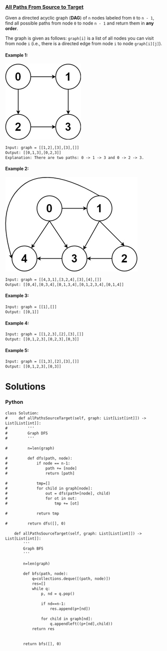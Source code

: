 ### [All Paths From Source to Target](https://leetcode.com/problems/all-paths-from-source-to-target/) <br>

Given a directed acyclic graph (**DAG**) of `n` nodes labeled from `0` to `n - 1`, find all possible paths from node `0` to node `n - 1` and return them in **any order**.

The graph is given as follows: `graph[i]` is a list of all nodes you can visit from node `i` (i.e., there is a directed edge from node `i` to node `graph[i][j]`).


#### Example 1:
<img src="../../../../../images/797_1.jpg">

```
Input: graph = [[1,2],[3],[3],[]]
Output: [[0,1,3],[0,2,3]]
Explanation: There are two paths: 0 -> 1 -> 3 and 0 -> 2 -> 3.

```

#### Example 2:
<img src="../../../../../images/797_2.jpg">

```
Input: graph = [[4,3,1],[3,2,4],[3],[4],[]]
Output: [[0,4],[0,3,4],[0,1,3,4],[0,1,2,3,4],[0,1,4]]

```

#### Example 3:

```
Input: graph = [[1],[]]
Output: [[0,1]]

```


#### Example 4:

```
Input: graph = [[1,2,3],[2],[3],[]]
Output: [[0,1,2,3],[0,2,3],[0,3]]

```

#### Example 5:

```
Input: graph = [[1,3],[2],[3],[]]
Output: [[0,1,2,3],[0,3]]

```


# Solutions

### Python
```
class Solution:
#     def allPathsSourceTarget(self, graph: List[List[int]]) -> List[List[int]]:
#         '''
#         Graph DFS
#         '''
        
#         n=len(graph)
        
#         def dfs(path, node):
#             if node == n-1:
#                 path += [node]
#                 return [path]
            
#             tmp=[]
#             for child in graph[node]:
#                 out = dfs(path+[node], child)
#                 for ot in out:
#                     tmp += [ot]
            
#             return tmp
        
#         return dfs([], 0)
            
    def allPathsSourceTarget(self, graph: List[List[int]]) -> List[List[int]]:
        '''
        Graph BFS
        '''
        
        n=len(graph)
        
        def bfs(path, node):
            q=collections.deque([(path, node)])
            res=[]
            while q:
                p, nd = q.pop()
                
                if nd==n-1:
                    res.append(p+[nd])
                
                for child in graph[nd]:
                    q.appendleft((p+[nd],child))
            return res
            
        
        return bfs([], 0)

```
